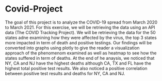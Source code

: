 # Covid-Project

The goal of this project is to analyze the COVID-19 spread from March 2020 to March 2021.
For this exercise, we will be retrieving the data using an API data (The COVID Tracking Project).
We will be retrieving the data for the 50 states adne examining how they were affected by the virus, the top 3 states more impacted in term of death and positive testings.
Our findings will be converted into graphs using plotly to give the reader a visualization approach of the phenomenom examined as well as
heatmap to see how the states suffered in term of deaths.
At the end of he anaysis, we noticed that NY, CA and NJ have the highest deaths although CA, TX and FL have the highest total positive test results.
We also noticed a positive correlation between positive test results and deaths for NY, CA and NJ.
